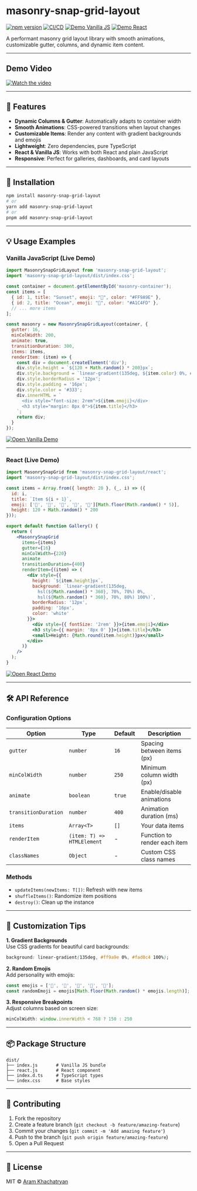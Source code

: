 
# masonry-snap-grid-layout

[![npm version](https://img.shields.io/npm/v/masonry-snap-grid-layout?color=brightgreen)](https://www.npmjs.com/package/masonry-snap-grid-layout)
[![CI/CD](https://github.com/khachatryan-dev/masonry-snap-grid-layout/actions/workflows/publish.yml/badge.svg)](https://github.com/khachatryan-dev/masonry-snap-grid-layout/actions)
[![Demo Vanilla JS](https://img.shields.io/badge/demo-vanilla%20js-blue)](https://codesandbox.io/p/sandbox/l9xl7s)
[![Demo React](https://img.shields.io/badge/demo-react-blue)](https://codesandbox.io/p/sandbox/rgxsxp)

A performant masonry grid layout library with smooth animations, customizable gutter, columns, and dynamic item content.


---
## Demo Video

[![Watch the video](https://img.youtube.com/vi/mHK_6z9WEWs/hqdefault.jpg)](https://www.youtube.com/watch?v=mHK_6z9WEWs)
  
---
## 🚀 Features

- **Dynamic Columns & Gutter**: Automatically adapts to container width
- **Smooth Animations**: CSS-powered transitions when layout changes
- **Customizable Items**: Render any content with gradient backgrounds and emojis
- **Lightweight**: Zero dependencies, pure TypeScript
- **React & Vanilla JS**: Works with both React and plain JavaScript
- **Responsive**: Perfect for galleries, dashboards, and card layouts

---

## 🔧 Installation

```bash
npm install masonry-snap-grid-layout
# or
yarn add masonry-snap-grid-layout
# or
pnpm add masonry-snap-grid-layout
```

---

## 💡 Usage Examples

### Vanilla JavaScript (Live Demo)

```javascript
import MasonrySnapGridLayout from 'masonry-snap-grid-layout';
import 'masonry-snap-grid-layout/dist/index.css';

const container = document.getElementById('masonry-container');
const items = [
  { id: 1, title: "Sunset", emoji: "🌅", color: "#FF9A9E" },
  { id: 2, title: "Ocean", emoji: "🌊", color: "#A1C4FD" },
  // ... more items
];

const masonry = new MasonrySnapGridLayout(container, {
  gutter: 16,
  minColWidth: 200,
  animate: true,
  transitionDuration: 300,
  items: items,
  renderItem: (item) => {
    const div = document.createElement('div');
    div.style.height = `${120 + Math.random() * 200}px`;
    div.style.background = `linear-gradient(135deg, ${item.color} 0%, #FFFFFF 100%)`;
    div.style.borderRadius = '12px';
    div.style.padding = '16px';
    div.style.color = '#333';
    div.innerHTML = `
      <div style="font-size: 2rem">${item.emoji}</div>
      <h3 style="margin: 8px 0">${item.title}</h3>
    `;
    return div;
  }
});
```

[![Open Vanilla Demo](https://codesandbox.io/static/img/play-codesandbox.svg)](https://codesandbox.io/p/sandbox/l9xl7s)

---

### React (Live Demo)

```jsx
import MasonrySnapGrid from 'masonry-snap-grid-layout/react';
import 'masonry-snap-grid-layout/dist/index.css';

const items = Array.from({ length: 20 }, (_, i) => ({
  id: i,
  title: `Item ${i + 1}`,
  emoji: ['🌻', '🌈', '🍕', '🎸', '🚀'][Math.floor(Math.random() * 5)],
  height: 120 + Math.random() * 200
}));

export default function Gallery() {
  return (
    <MasonrySnapGrid
      items={items}
      gutter={16}
      minColWidth={220}
      animate
      transitionDuration={400}
      renderItem={(item) => (
        <div style={{
          height: `${item.height}px`,
          background: `linear-gradient(135deg, 
            hsl(${Math.random() * 360}, 70%, 70%) 0%, 
            hsl(${Math.random() * 360}, 70%, 80%) 100%)`,
          borderRadius: '12px',
          padding: '16px',
          color: 'white'
        }}>
          <div style={{ fontSize: '2rem' }}>{item.emoji}</div>
          <h3 style={{ margin: '8px 0' }}>{item.title}</h3>
          <small>Height: {Math.round(item.height)}px</small>
        </div>
      )}
    />
  );
}
```

[![Open React Demo](https://codesandbox.io/static/img/play-codesandbox.svg)](https://codesandbox.io/p/sandbox/rgxsxp)

---

## 🛠️ API Reference

### Configuration Options

| Option               | Type                      | Default | Description                          |
|----------------------|---------------------------|---------|--------------------------------------|
| `gutter`             | `number`                  | `16`    | Spacing between items (px)           |
| `minColWidth`        | `number`                  | `250`   | Minimum column width (px)            |
| `animate`            | `boolean`                 | `true`  | Enable/disable animations            |
| `transitionDuration` | `number`                  | `400`   | Animation duration (ms)              |
| `items`              | `Array<T>`                | `[]`    | Your data items                      |
| `renderItem`         | `(item: T) => HTMLElement`| -       | Function to render each item         |
| `classNames`         | `Object`                  | -       | Custom CSS class names               |

### Methods

- `updateItems(newItems: T[])`: Refresh with new items
- `shuffleItems()`: Randomize item positions
- `destroy()`: Clean up the instance

---

## 🎨 Customization Tips

**1. Gradient Backgrounds**  
Use CSS gradients for beautiful card backgrounds:

```css
background: linear-gradient(135deg, #ff9a9e 0%, #fad0c4 100%);
```

**2. Random Emojis**  
Add personality with emojis:

```javascript
const emojis = ['🌻', '🌈', '🍕', '🎸', '🚀'];
const randomEmoji = emojis[Math.floor(Math.random() * emojis.length)];
```

**3. Responsive Breakpoints**  
Adjust columns based on screen size:

```javascript
minColWidth: window.innerWidth < 768 ? 150 : 250
```

---

## 📦 Package Structure

```
dist/
├── index.js       # Vanilla JS bundle
├── react.js       # React component
├── index.d.ts     # TypeScript types
└── index.css      # Base styles
```

---

## 🤝 Contributing

1. Fork the repository
2. Create a feature branch (`git checkout -b feature/amazing-feature`)
3. Commit your changes (`git commit -m 'Add amazing feature'`)
4. Push to the branch (`git push origin feature/amazing-feature`)
5. Open a Pull Request



---

## 📄 License

MIT © [Aram Khachatryan](https://github.com/khachatryan-dev)